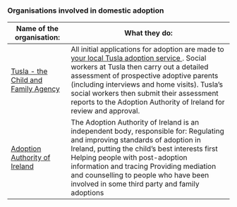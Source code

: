 ###  Organisations involved in domestic adoption

**Name of the organisation:** |  **What they do:**  
---|---  
[ Tusla - the Child and Family Agency ](../services_and_supports_for_children/family_support_agency.en.html) |  All initial applications for adoption are made to [ your local Tusla adoption service ](https://www.tusla.ie/get-in-touch/adoption-services/) .  Social workers at Tusla then carry out a detailed assessment of prospective adoptive parents (including interviews and home visits). Tusla’s social workers then submit their assessment reports to the Adoption Authority of Ireland for review and approval.   
[ Adoption Authority of Ireland ](https://www.aai.gov.ie/en/) |  The Adoption Authority of Ireland is an independent body, responsible for: Regulating and improving standards of adoption in Ireland, putting the child’s best interests first Helping people with post-adoption information and tracing Providing mediation and counselling to people who have been involved in some third party and family adoptions   
  